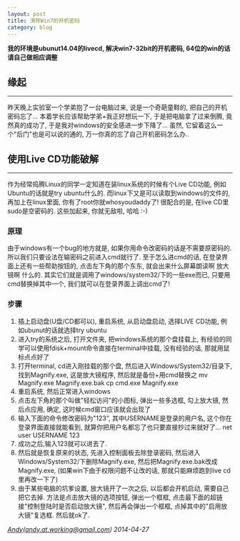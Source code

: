 ```yaml
---
layout: post
title: 清除Win7的开机密码
category: blog
---
```


**我的环境是ubunut14.04的livecd, 解决win7-32bit的开机密码, 64位的win的话请自己做相应调整**

## 缘起

---

昨天晚上实验室一个学弟抱了一台电脑过来, 说是一个奇葩童鞋的, 把自己的开机密码忘了... 本着学长应该帮助学弟+我正好想玩一下, 于是把电脑拿了过来倒腾, 竟然真的成功了, 于是我对windows的安全感进一步下降了... 虽然, 它留着这么一个"后门"也是可以说的通的, 万一你真的忘了自己开机密码怎么办..

## 使用Live CD功能破解

---

作为经常捣腾Linux的同学一定知道在装linux系统的时候有个Live CD功能, 例如Ubuntu的话就是try ubuntu什么的. 而linux下又是可以读取到windows的文件的, 再加上在linux里面, 你有了root你就whosyoudaddy了! 很配合的是, 在live CD里sudo是空密码的. 这些加起来, 你就无敌啦, 哈哈 :-)

### 原理

由于windows有一个bug的地方就是, 如果你用命令改密码的话是不需要原密码的. 所以我们只要设法在输密码之前进入cmd就行了. 至于怎么进cmd的话, 在登录界面上还有一些帮助按钮的, 点击左下角的那个东东, 就会出来什么屏幕朗读啊 放大镜啊 什么的. 其实它们就是调用了windows/system32/下的一些exe而已, 只要用cmd替换掉其中一个, 我们就可以在登录界面上调出cmd了!

### 步骤

1. 插上启动盘(U盘/CD都可以), 重启系统, 从启动盘启动, 选择LIVE CD功能, 例如ubunut的话就选择try ubuntu
2. 进入try的系统之后, 打开文件夹, 把windows系统的那个盘挂载上, 有经验的同学可以使用fdisk+mount命令直接在terminal中挂载, 没有经验的话, 那就用鼠标点点好了
3. 打开terminal, cd进入刚挂载的那个盘, 然后进入Windows/System32/目录下, 找到Magnify.exe, 这是放大镜程序, 然后就是备份+用cmd替换之
    mv Magnify.exe Magnify.exe.bak
	cp cmd.exe Magnify.exe
4. 重启系统, 然后正常进入windows
5. 点击左下角的那个叫做"轻松访问"的小图标, 弹出一些多选框, 勾上放大镜, 然后点应用, 确定, 这时候cmd窗口应该就会出现了
6. 输入下面的命令修改密码为"123", 其中USERNAME是登录的用户名, 这个你在登录界面直接就能看到, 就算你把用户名都忘了也只要直接抄过来就好了...
    net user USERNAME 123
7. 成功之后,输入123就可以进去了.
8. 然后就是恢复原来的状态, 先进入控制面板去除登录密码, 然后进入Windows/System32/下删除Magnify.exe, 然后把Magnify.exe.bak改成Magnify.exe, (如果win下由于权限问题不让改的话, 那就只能麻烦跑到live cd里再改一下了)
9. 由于某些电脑的坑爹设置, 放大镜开了一次之后, 以后都会开机启动, 需要自己把它去掉. 方法是点击放大镜的选项按钮, 弹出一个框框, 点击最下面的超链接"控制登陆时是否启动放大镜", 然后再会弹出一个框框, 点掉其中的"启用放大镜"复选框. 然后就ok了.

*[Andy](http://andycoder.me)(andy.at.working@gmail.com) 2014-04-27*

